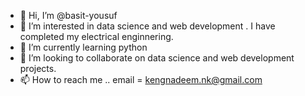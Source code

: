 - 👋 Hi, I’m @basit-yousuf
- 👀 I’m interested in data science and web development . I have completed my electrical enginnering.
- 🌱 I’m currently learning python
- 💞️ I’m looking to collaborate on data science and web development projects.
- 📫 How to reach me .. email = kengnadeem.nk@gmail.com

<!---
basit-yousuf/basit-yousuf is a ✨ special ✨ repository because its `README.md` (this file) appears on your GitHub profile.
You can click the Preview link to take a look at your changes.
--->
